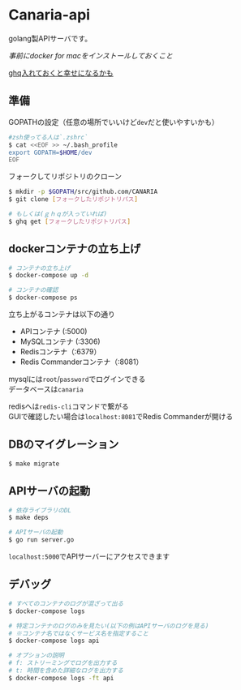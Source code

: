 # Canaria-api

golang製APIサーバです。

*事前にdocker for macをインストールしておくこと*

[ghq入れておくと幸せになるかも](http://suzumi.hatenablog.com/entry/2016/10/27/130338)

## 準備

GOPATHの設定（任意の場所でいいけど`dev`だと使いやすいかも）
```sh
#zsh使ってる人は`.zshrc`
$ cat <<EOF >> ~/.bash_profile
export GOPATH=$HOME/dev
EOF
```

フォークしてリポジトリのクローン

```sh
$ mkdir -p $GOPATH/src/github.com/CANARIA
$ git clone [フォークしたリポジトリパス]

# もしくは(ｇｈｑが入っていれば)
$ ghq get [フォークしたリポジトリパス]
```

## dockerコンテナの立ち上げ

```sh
# コンテナの立ち上げ
$ docker-compose up -d

# コンテナの確認
$ docker-compose ps
```

立ち上がるコンテナは以下の通り
- APIコンテナ (:5000)
- MySQLコンテナ (:3306)
- Redisコンテナ（:6379）
- Redis Commanderコンテナ（:8081）

mysqlには`root`/`password`でログインできる<br>
データベースは`canaria`

redisへは`redis-cli`コマンドで繋がる<br>
GUIで確認したい場合は`localhost:8081`でRedis Commanderが開ける


## DBのマイグレーション
```sh
$ make migrate
```

## APIサーバの起動

```sh
# 依存ライブラリのDL
$ make deps

# APIサーバの起動
$ go run server.go
```

`localhost:5000`でAPIサーバーにアクセスできます

## デバッグ

```sh
# すべてのコンテナのログが混ざって出る
$ docker-compose logs

# 特定コンテナのログのみを見たい(以下の例はAPIサーバのログを見る)
# ※コンテナ名ではなくサービス名を指定すること
$ docker-compose logs api

# オプションの説明
# f: ストリーミングでログを出力する
# t: 時間を含めた詳細なログを出力する
$ docker-compose logs -ft api
```

